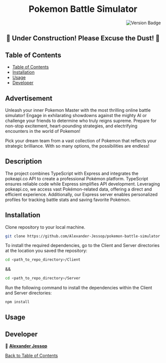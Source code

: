 # <center>Pokemon Battle Simulator</center>

<p align="right">
  <img src="https://img.shields.io/badge/version-1.0.0-blue.svg?cacheSeconds=2592000" alt="Version Badge">
</p>

## <center>🚧 Under Construction! Please Excuse the Dust! 🚧</center>

## Table of Contents

- [Table of Contents](#table-of-contents)
- [Installation](#installation)
- [Usage](#usage)
- [Developer](#developer)

## Advertisement

Unleash your inner Pokemon Master with the most thrilling online battle simulator! Engage in exhilarating showdowns against the mighty AI or challenge your friends to determine who truly reigns supreme. Prepare for non-stop excitement, heart-pounding strategies, and electrifying encounters in the world of Pokemon!

Pick your dream team from a vast collection of Pokemon that reflects your strategic brilliance. With so many options, the possibilities are endless!

## Description

The project combines TypeScript with Express and integrates the pokeapi.co API to create a professional Pokémon platform. TypeScript ensures reliable code while Express simplifies API development. Leveraging pokeapi.co, we access vast Pokémon-related data, offering a direct and efficient experience. Additionally, our Express server enables personalized profiles for tracking battle stats and saving favorite Pokémon.

## Installation

Clone repository to your local machine.

```sh
git clone https://github.com/Alexander-Jessop/pokemon-battle-simulator
```

To install the required dependencies, go to the Client and Server directories at the location you saved the repository:

```sh
cd <path_to_repo_directory>/Client

```

&&

```sh
cd <path_to_repo_directory>/Server

```

Run the following command to install the dependencies within the Client and Server directories:

```sh
npm install
```

## Usage

## Developer

👤 [**Alexander Jessop**](https://github.com/Alexander-Jessop)

[Back to Table of Contents](#table-of-contents)
